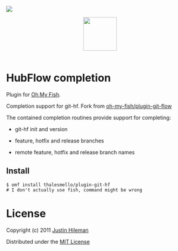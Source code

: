 ![][license-badge]

<div align="center">
  <a href="http://github.com/oh-my-fish/oh-my-fish">
  <img width=90px  src="https://cloud.githubusercontent.com/assets/8317250/8510172/f006f0a4-230f-11e5-98b6-5c2e3c87088f.png">
  </a>
</div>
<br>

# HubFlow completion

Plugin for [Oh My Fish][omf-link].

Completion support for git-hf. Fork from [oh-my-fish/plugin-git-flow](https://github.com/oh-my-fish/plugin-git-flow)

The contained completion routines provide support for completing:

- git-hf init and version

- feature, hotfix and release branches

- remote feature, hotfix and release branch names

## Install

```fish
$ omf install thalesmello/plugin-git-hf
# I don't actually use fish, command might be wrong
```

# License

Copyright (c) 2011 [Justin Hileman](http://justinhileman.com)

Distributed under the [MIT License](http://creativecommons.org/licenses/MIT/)

[mit]:            http://opensource.org/licenses/MIT
[omf-link]:       https://www.github.com/oh-my-fish/oh-my-fish
[license-badge]:  https://img.shields.io/badge/license-MIT-007EC7.svg?style=flat-square
